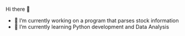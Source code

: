 Hi there 👋

- 🔭 I’m currently working on a program that parses stock information
- 🌱 I’m currently learning Python development and Data Analysis
